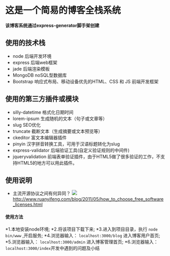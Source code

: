# 这是一个简易的博客全栈系统
**该博客系统通过express-generator脚手架创建**
## 使用的技术栈
* node 后端开发环境
* express 后端web框架
* jade 后端渲染模板
* MongoDB noSQL型数据库
* Bootstrap 响应式布局、移动设备优先的HTML、CSS 和 JS 前端开发框架
## 使用的第三方插件或模块
* silly-datetime  格式化日期时间
* lorem-ipsum 生成随机的文本（句子或文章等）
* slug  SEO优化
* truncate 截断文本（生成摘要或文本预览等）
* ckeditor 富文本编辑器插件
* pinyin 汉字拼音转换工具，可用于汉语标题转化为slug
* express-validator 后端验证工具(自定义验证规则的中间件)
* jqueryvalidation 前端表单验证插件，由于HTML5做了很多验证的工作，不支持HTML5的地方可以用此插件。

## 使用说明
* 主流开源协议之间有何异同？
![](http://www.ruanyifeng.com/blogimg/asset/201105/free_software_licenses.png)http://www.ruanyifeng.com/blog/2011/05/how_to_choose_free_software_licenses.html
#### 使用方法
*1.本地安装node环境;
*2.将该项目下载下来;
*3.进入到项目目录，执行 `node bin/www` ,开启服务;
*4.浏览器输入： `localhost:3000/blog` 进入博客用户首页;
*5.浏览器输入： `localhost:3000/admin` 进入博客管理首页;
*6.浏览器输入： `localhost:3000/index`开发中遇到的问题及小结